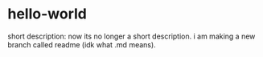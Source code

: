 # hello-world
short description: now its no longer a short description. i am making a new branch called readme (idk what .md means).
